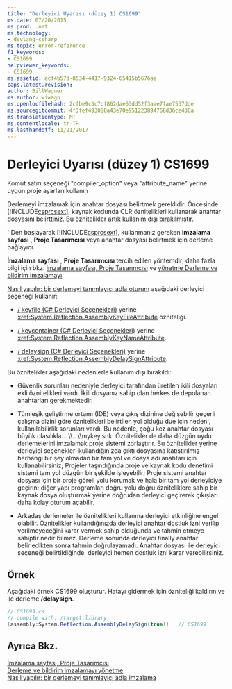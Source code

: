 ```yaml
---
title: "Derleyici Uyarısı (düzey 1) CS1699"
ms.date: 07/20/2015
ms.prod: .net
ms.technology:
- devlang-csharp
ms.topic: error-reference
f1_keywords:
- CS1699
helpviewer_keywords:
- CS1699
ms.assetid: acf4b57d-8534-4417-9324-65415b5676ae
caps.latest.revision: 
author: BillWagner
ms.author: wiwagn
ms.openlocfilehash: 2cfbe9c3c7cf862dae63dd52f3aae7fae7537dde
ms.sourcegitcommit: 4f3fef493080a43e70e951223894768d36ce430a
ms.translationtype: MT
ms.contentlocale: tr-TR
ms.lasthandoff: 11/21/2017
---
```

# <a name="compiler-warning-level-1-cs1699"></a>Derleyici Uyarısı (düzey 1) CS1699
Komut satırı seçeneği "compiler_option" veya "attribute_name" yerine uygun proje ayarları kullanın  
  
 Derlemeyi imzalamak için anahtar dosyası belirtmek gereklidir. Öncesinde [!INCLUDE[csprcsext](~/includes/csprcsext-md.md)], kaynak kodunda CLR öznitelikleri kullanarak anahtar dosyasını belirttiniz. Bu öznitelikler artık kullanım dışı bırakılmıştır.  
  
 ' Den başlayarak [!INCLUDE[csprcsext](~/includes/csprcsext-md.md)], kullanmanız gereken **imzalama sayfası** , **Proje Tasarımcısı** veya anahtar dosyası belirtmek için derleme bağlayıcı.  
  
 **İmzalama sayfası** , **Proje Tasarımcısı** tercih edilen yöntemdir; daha fazla bilgi için bkz: [imzalama sayfası, Proje Tasarımcısı](/visualstudio/ide/reference/signing-page-project-designer) ve [yönetme Derleme ve bildirim imzalamayı](/visualstudio/ide/managing-assembly-and-manifest-signing).  
  
 [Nasıl yapılır: bir derlemeyi tanımlayıcı adla oturum](../../../framework/app-domains/how-to-sign-an-assembly-with-a-strong-name.md) aşağıdaki derleyici seçeneği kullanır:  
  
-   [/ keyfile (C# Derleyici Seçenekleri)](../../../csharp/language-reference/compiler-options/keyfile-compiler-option.md) yerine <xref:System.Reflection.AssemblyKeyFileAttribute> özniteliği.  
  
-   [/ keycontainer (C# Derleyici Seçenekleri)](../../../csharp/language-reference/compiler-options/keycontainer-compiler-option.md) yerine <xref:System.Reflection.AssemblyKeyNameAttribute>.  
  
-   [/ delaysign (C# Derleyici Seçenekleri)](../../../csharp/language-reference/compiler-options/delaysign-compiler-option.md) yerine <xref:System.Reflection.AssemblyDelaySignAttribute>.  
  
 Bu öznitelikler aşağıdaki nedenlerle kullanım dışı bırakıldı:  
  
-   Güvenlik sorunları nedeniyle derleyici tarafından üretilen ikili dosyaları ekli öznitelikleri vardı. İkili dosyanız sahip olan herkes de depolanan anahtarları gerekmektedir.  
  
-   Tümleşik geliştirme ortamı (IDE) veya çıkış dizinine değişebilir geçerli çalışma dizini göre öznitelikleri belirtilen yol olduğu due için nedeni, kullanılabilirlik sorunları vardı. Bu nedenle, çoğu kez anahtar dosyası büyük olasılıkla... \\\\.. \\\mykey.snk. Öznitelikler de daha düzgün uydu derlemelerini imzalamak proje sistemi zorlaştırır. Bu öznitelikler yerine derleyici seçenekleri kullandığınızda çıktı dosyasına katıştırılmış herhangi bir şey olmadan bir tam yol ve dosya adı anahtarı için kullanabilirsiniz; Projeler taşındığında proje ve kaynak kodu denetimi sistemi tam yol düzgün bir şekilde işleyebilir; Proje sistemi anahtar dosyası için bir proje göreli yolu korumak ve hala bir tam yol derleyiciye geçirin; diğer yapı programları doğru yolu doğru özniteliklere sahip bir kaynak dosya oluşturmak yerine doğrudan derleyici geçirerek çıkışları daha kolay oturum açabilir.  
  
-   Arkadaş derlemeler ile öznitelikleri kullanma derleyici etkinliğine engel olabilir. Öznitelikler kullandığınızda derleyici anahtar dostluk izni verilip verilmeyeceğini karar vermek sahip olduğunda ve tahmin etmeye sahiptir nedir bilmez. Derleme sonunda derleyici finally anahtar belirledikten sonra tahmin doğrulayamadı. Anahtar dosyası ile derleyici seçeneği belirtildiğinde, derleyici hemen dostluk izni karar verebilirsiniz.  
  
## <a name="example"></a>Örnek  
 Aşağıdaki örnek CS1699 oluşturur. Hatayı gidermek için özniteliği kaldırın ve ile derleme **/delaysign**.  
  
```csharp  
// CS1699.cs  
// compile with: /target:library  
[assembly:System.Reflection.AssemblyDelaySign(true)]   // CS1699  
```  
  
## <a name="see-also"></a>Ayrıca Bkz.  
 [İmzalama sayfası, Proje Tasarımcısı](/visualstudio/ide/reference/signing-page-project-designer)  
 [Derleme ve bildirim imzalamayı yönetme](/visualstudio/ide/managing-assembly-and-manifest-signing)  
 [Nasıl yapılır: bir derlemeyi tanımlayıcı adla imzalama](../../../framework/app-domains/how-to-sign-an-assembly-with-a-strong-name.md)
